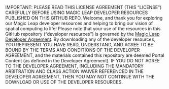 IMPORTANT: PLEASE READ THIS LICENSE AGREEMENT (THIS “LICENSE”) CAREFULLY BEFORE USING MAGIC LEAP DEVELOPER RESOURCES PUBLISHED ON THIS GITHUB REPO.
Welcome, and thank you for exploring our Magic Leap developer resources and helping to bring our vision of spatial computing to life! Please note that your use of the resources in this GitHub repository (“developer resources”) is governed by the [Magic Leap Developer Agreement](https://auth.magicleap.com/terms/developer?locale=en-US).
By downloading any of the developer resources, YOU REPRESENT YOU HAVE READ, UNDERSTAND, AND AGREE TO BE BOUND BY THE TERMS AND CONDITIONS OF THE DEVELOPER AGREEMENT, and the materials contained this repository are deemed Portal Content (as defined in the Developer Agreement). IF YOU DO NOT AGREE TO THE DEVELOPER AGREEMENT, INCLUDING THE MANDATORY ARBITRATION AND CLASS ACTION WAIVER REFERENCED IN THE DEVELOPER AGREEMENT, THEN YOU MAY NOT CONTINUE WITH THE DOWNLOAD OR USE OF THE DEVELOPER RESOURCES.
